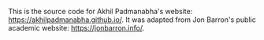 This is the source code for Akhil Padmanabha's website: https://akhilpadmanabha.github.io/. It was adapted from Jon Barron's public academic website: https://jonbarron.info/. 